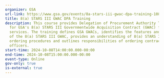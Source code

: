 ```yaml
---
organizer: GSA
url-link: https://www.gsa.gov/events/8a-stars-iii-gwac-dpa-training-10824
title: 8(a) STARS III GWAC DPA Training
description: This course provides Delegation of Procurement Authority Training
  for GSA's 8(a) STARS III Governmentwide Acquisition Contract (GWAC) for IT
  services. The training defines GSA GWACs, identifies the features and benefits
  of the 8(a) STARS III GWAC, provides an understanding of 8(a) STARS III
  ordering procedures and outlines responsibilities of ordering contracting
  officers.
start-time: 2024-10-08T14:00:00.000-00:00
end-time: 2024-10-08T15:00:00.000-00:00
event-type: Online
gov-only: true
is-external: true
---
```

